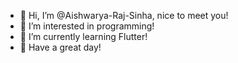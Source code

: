- 👋 Hi, I’m @Aishwarya-Raj-Sinha, nice to meet you!
- 👀 I’m interested in programming!
- 🌱 I’m currently learning Flutter!
- 🌈 Have a great day!

<!---
Aishwarya-Raj-Sinha/Aishwarya-Raj-Sinha is a ✨ special ✨ repository because its `README.md` (this file) appears on your GitHub profile.
You can click the Preview link to take a look at your changes.
--->
